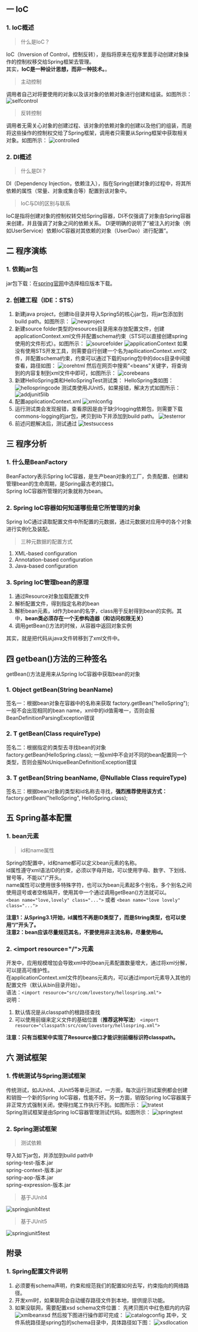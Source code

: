 ## 一 IoC
### 1. IoC概述
> 什么是IoC？

IoC（Inversion of Control，控制反转），是指将原来在程序里面手动创建对象操作的控制权移交给Spring框架去管理。   
其实，**IoC是一种设计思想，而非一种技术。**。
> 主动控制  

调用者自己对将要使用的对象以及该对象的依赖对象进行创建和组装。如图所示：
![selfcontrol](./images/selfcontrol.png)

> 反转控制

调用者无需关心对象的创建过程、该对象的依赖对象的创建以及他们的组装，而是将这些操作的控制权交给了Spring框架，调用者只需要从Spring框架中获取相关对象。如图所示：
![controlled](./images/cotrolled.png)
### 2. DI概述
> 什么是DI？

DI（Dependency Injection，依赖注入），指在Spring创建对象的过程中，将其所依赖的属性（常量、对象或集合等）配置到该对象中。
> IoC与DI的区别与联系

IoC是指将创建对象的控制权转交给Spring容器，DI不仅强调了对象由Spring容器来创建，并且强调了对象之间的依赖关系。
DI更明确的说明了“被注入的对象（例如UserService）依赖IoC容器对其依赖的对象（UserDao）进行配置”。
## 二 程序演练
### 1. 依赖jar包
jar包下载：在[spring官网](http://repo.springsource.org/libs-release-local/org/springframework/spring/5.0.2.RELEASE/)中选择相应版本下载。  
### 2. 创建工程（IDE：STS）
1. 新建java project，创建lib目录并导入Spring5的核心jar包，将jar包添加到build path。如图所示：
![newproject](./images/newproject.jpg)
2. 新建source folder类型的resources目录用来存放配置文件，创建applicationContext.xml文件并配置schema约束（STS可以直接创建spring使用的文件形式）。如图所示：
![sourcefolder](./images/sourcefolder.jpg)
![applicationContext](./images/applicationContext.jpg)
如果没有使用STS开发工具，则需要自行创建一个名为apllicationContext.xml文件，并配置schema约束，约束可以通过下载的spring包中的docs目录中间接查看，路径如图：
![corehtml](./images/corehtml.jpg)
然后在网页中搜索"<beans"关键字，将查询到的内容复制到xml文件中即可，如图所示：
![corebeans](./images/corebeans.jpg)
3. 新建HelloSpring类和HelloSpringTest测试类：
HelloSpring类如图：
![hellospringcode](./images/springhellocode.jpg)
测试类使用JUnit5，如果报错，解决方式如图所示：
![addjunit5lib](./images/addjunit5lib.jpg)
4. 配置applicationContext.xml
![xmlconfig](./images/xmlconfig.jpg)
5. 运行测试类会发现报错，查看原因是由于缺少logging依赖包，则需要下载commons-logging的jar包，拷贝到lib下并添加到build path。
![testerror](./images/testerror.jpg)
6. 前述问题解决后，测试通过
![testsuccess](./images/testsuccess.jpg)
## 三 程序分析
### 1. 什么是BeanFactory
BeanFactory表示Spring IoC容器，是生产bean对象的工厂，负责配置、创建和管理bean的生命周期，是Spring最古老的接口。  
Spring IoC容器所管理的对象就称为bean。
### 2. Spring IoC容器如何知道哪些是它所管理的对象
Spring IoC通过读取配置文件中所配置的元数据，通过元数据对应用中的各个对象进行实例化及装配。
> 三种元数据的配置方式
1. XML-based configuration
2. Annotation-based configuration
3. Java-based configuration

### 3. Spring IoC管理bean的原理
1. 通过Resource对象加载配置文件
2. 解析配置文件，得到指定名称的bean
3. 解析bean元素，id作为bean的名字，class用于反射得到bean的实例。其中，**bean类必须存在一个无参构造器（和访问权限无关）**
4. 调用getBean()方法的时候，从容器中返回对象实例

其实，就是把代码从java文件转移到了xml文件中。
## 四 getbean()方法的三种签名
getBean()方法是用来从Spring IoC容器中获取bean的对象
### 1. Object getBean(String beanName)
签名一：根据bean对象在容器中的名称来获取
factory.getBean("helloSpring");
一般不会出现相同的bean name，xml中的id值需唯一，否则会报BeanDefinitionParsingException错误
### 2. T getBean(Class<T> requireType)
签名二：根据指定的类型去寻找bean的对象
factory.getBean(HelloSpring.class);
一般xml中不会对不同的bean配置同一个类型，否则会报NoUniqueBeanDefinitionException错误
### 3. T getBean(String beanName, @Nullable Class<T> requireType)
签名三：根据bean对象的类型和id名称去寻找，**强烈推荐使用该方式：**  
factory.getBean("helloSpring", HelloSpring.class);
## 五 Spring基本配置
### 1. bean元素
> id和name属性

Spring的配置中，id和name都可以定义bean元素的名称。  
id属性遵守xml语法ID的约束，必须以字母开始，可以使用字母、数字、下划线、冒号等，不能以"/"开头。  
name属性可以使用很多特殊字符，也可以为bean元素起多个别名，多个别名之间使用逗号或者空格隔开，使用其中一个通过调用getBean()方法就可以。  
`<bean name="love,lovely" class="...">` 或者 `<bean name="love lovely" class="...">`

**注意1：从Spring3.1开始，id属性不再是ID类型了，而是String类型，也可以使用“/”开头了。**  
**注意2：bean应该尽量规范其名，不要使用非主流名称，尽量使用id。**
### 2. \<import resource="/"\>元素
开发中，应用规模增加会导致xml中的bean元素配置数量增大，通过将xml分解，可以提高可维护性。  
在applicationContext.xml文件的beans元素内，可以通过import元素导入其他的配置文件（默认从bin目录开始）。  
语法：`<import resource="src/com/lovestory/hellospring.xml">`  
说明：  
1. 默认情况是从classpath的根路径查找
2. 可以使用前缀来定义文件的基础位置（**推荐这种写法**）
`<import resource="classpath:src/com/lovestory/hellospring.xml">`   

**注意：只有当框架中实现了Resource接口才能识别前缀标识符classpath。**

## 六 测试框架
### 1. 传统测试与Spring测试框架
传统测试，如JUnit4、JUnit5等单元测试，一方面，每次运行测试案例都会创建和销毁一个新的Spring IoC容器，性能不好。另一方面，销毁Spring IoC容器属于非正常方式强制关闭，使得扫尾工作执行不到。如图所示：
![tratest](./images/tratest.jpg)  
Spring测试框架是由Spring IoC容器管理测试代码。如图所示：
![springtest](./images/springtest.jpg)
### 2. Spring测试框架
> 测试依赖

导入如下jar包，并添加到build path中  
spring-test-版本.jar  
spring-context-版本.jar  
spring-aop-版本.jar  
spring-expression-版本.jar  
> 基于JUnit4

![springjunit4test](./images/springjunit4test.jpg)
> 基于JUnit5

![springjunit5test](./images/springjunit5test.jpg)
## 附录
### 1. Spring配置文件说明
1. 必须要有schema声明，约束和规范我们的配置如何去写，约束指向的网络路径。
2. 开发xml时，如果联网会自动缓存路径文件到本地，提供提示功能。
3. 如果没联网，需要配置xsd schema文件位置：
先拷贝图片中红色框内的内容
![xmlbeanxsd](./images/xmlbeanxsd.jpg)
然后按下图进行操作即可完成：
![catalogconfig](./images/catalogconfig.jpg)
其中，文件系统路径是spring包的schema目录中，具体路径如下图：
![xsdlocation](./images/xsdlocation.jpg)
